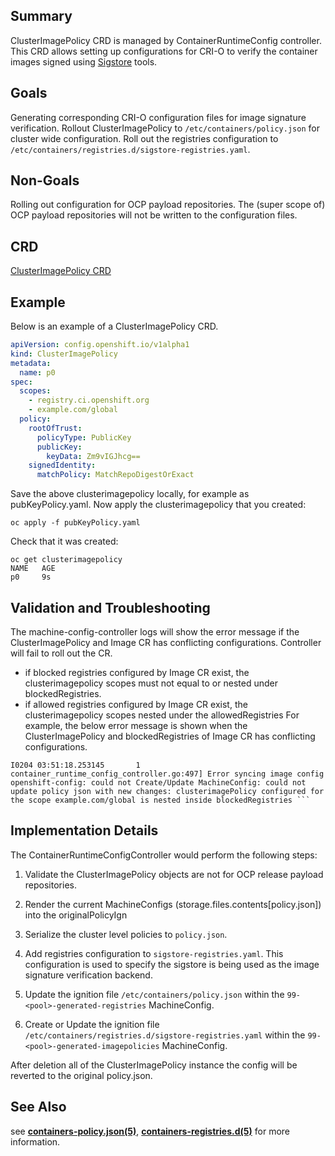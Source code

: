 ## Summary
ClusterImagePolicy CRD is managed by ContainerRuntimeConfig controller. This CRD allows setting up configurations for CRI-O to verify the container images signed using [Sigstore](https://www.sigstore.dev/) tools.

## Goals
Generating corresponding CRI-O configuration files for image signature verification. Rollout ClusterImagePolicy to `/etc/containers/policy.json` for cluster wide configuration. Roll out the registries configuration to `/etc/containers/registries.d/sigstore-registries.yaml`.

## Non-Goals
Rolling out configuration for OCP payload repositories. The (super scope of) OCP payload repositories will not be written to the configuration files. 

## CRD
[ClusterImagePolicy CRD](https://github.com/openshift/api/blob/master/config/v1alpha1/0000_10_config-operator_01_clusterimagepolicy-TechPreviewNoUpgrade.crd.yaml)

## Example

Below is an example of a ClusterImagePolicy CRD.

```yaml
apiVersion: config.openshift.io/v1alpha1
kind: ClusterImagePolicy 
metadata:
  name: p0
spec:
  scopes:
    - registry.ci.openshift.org
    - example.com/global
  policy:
    rootOfTrust:
      policyType: PublicKey
      publicKey:
        keyData: Zm9vIGJhcg==
    signedIdentity:
      matchPolicy: MatchRepoDigestOrExact
```

Save the above clusterimagepolicy locally, for example as pubKeyPolicy.yaml.
Now apply the clusterimagepolicy that you created:

```shell
oc apply -f pubKeyPolicy.yaml
```

Check that it was created:

```shell
oc get clusterimagepolicy
NAME   AGE
p0     9s

```

## Validation and Troubleshooting
The machine-config-controller logs will show the error message if the ClusterImagePolicy and Image CR has conflicting configurations. Controller will fail to roll out the CR. 
- if blocked registries configured by Image CR exist, the clusterimagepolicy scopes must not equal to or nested under blockedRegistries.
- if allowed registries configured by Image CR exist, the clusterimagepolicy scopes nested under the allowedRegistries
For example, the below error message is shown when the ClusterImagePolicy and blockedRegistries of Image CR has conflicting configurations.

```shell
I0204 03:51:18.253145       1 container_runtime_config_controller.go:497] Error syncing image config openshift-config: could not Create/Update MachineConfig: could not update policy json with new changes: clusterimagePolicy configured for the scope example.com/global is nested inside blockedRegistries ```
```

## Implementation Details
The ContainerRuntimeConfigController would perform the following steps:

1. Validate the ClusterImagePolicy objects are not for OCP release payload repositories.

2. Render the current MachineConfigs (storage.files.contents[policy.json]) into the originalPolicyIgn

3. Serialize the cluster level policies to `policy.json`.

4. Add registries configuration to `sigstore-registries.yaml`. This configuration is used to specify the sigstore is being used as the image signature verification backend. 

5. Update the ignition file `/etc/containers/policy.json` within the `99-<pool>-generated-registries` MachineConfig.

6. Create or Update the ignition file `/etc/containers/registries.d/sigstore-registries.yaml` within the `99-<pool>-generated-imagepolicies` MachineConfig. 

After deletion all of the ClusterImagePolicy instance the config will be reverted to the original policy.json.

## See Also
see **[containers-policy.json(5)](https://github.com/containers/image/blob/main/docs/containers-policy.json.5.md)**, **[containers-registries.d(5)](https://github.com/containers/image/blob/main/docs/containers-registries.d.5.md)**  for more information.


